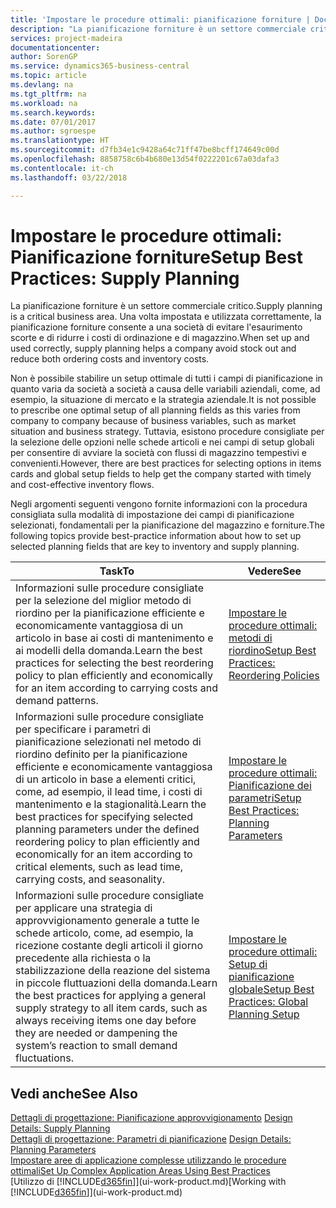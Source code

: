 ```yaml
---
title: 'Impostare le procedure ottimali: pianificazione forniture | Documenti Microsoft'
description: "La pianificazione forniture è un settore commerciale critico. Una volta impostata e utilizzata correttamente, la pianificazione forniture consente a una società di evitare l'esaurimento scorte e di ridurre i costi di ordinazione e di magazzino."
services: project-madeira
documentationcenter: 
author: SorenGP
ms.service: dynamics365-business-central
ms.topic: article
ms.devlang: na
ms.tgt_pltfrm: na
ms.workload: na
ms.search.keywords: 
ms.date: 07/01/2017
ms.author: sgroespe
ms.translationtype: HT
ms.sourcegitcommit: d7fb34e1c9428a64c71ff47be8bcff174649c00d
ms.openlocfilehash: 8858758c6b4b680e13d54f0222201c67a03dafa3
ms.contentlocale: it-ch
ms.lasthandoff: 03/22/2018

---
```

# <a name="setup-best-practices-supply-planning"></a><span data-ttu-id="8e988-104">Impostare le procedure ottimali: Pianificazione forniture</span><span class="sxs-lookup"><span data-stu-id="8e988-104">Setup Best Practices: Supply Planning</span></span>
<span data-ttu-id="8e988-105">La pianificazione forniture è un settore commerciale critico.</span><span class="sxs-lookup"><span data-stu-id="8e988-105">Supply planning is a critical business area.</span></span> <span data-ttu-id="8e988-106">Una volta impostata e utilizzata correttamente, la pianificazione forniture consente a una società di evitare l'esaurimento scorte e di ridurre i costi di ordinazione e di magazzino.</span><span class="sxs-lookup"><span data-stu-id="8e988-106">When set up and used correctly, supply planning helps a company avoid stock out and reduce both ordering costs and inventory costs.</span></span>  

 <span data-ttu-id="8e988-107">Non è possibile stabilire un setup ottimale di tutti i campi di pianificazione in quanto varia da società a società a causa delle variabili aziendali, come, ad esempio, la situazione di mercato e la strategia aziendale.</span><span class="sxs-lookup"><span data-stu-id="8e988-107">It is not possible to prescribe one optimal setup of all planning fields as this varies from company to company because of business variables, such as market situation and business strategy.</span></span> <span data-ttu-id="8e988-108">Tuttavia, esistono procedure consigliate per la selezione delle opzioni nelle schede articoli e nei campi di setup globali per consentire di avviare la società con flussi di magazzino tempestivi e convenienti.</span><span class="sxs-lookup"><span data-stu-id="8e988-108">However, there are best practices for selecting options in items cards and global setup fields to help get the company started with timely and cost-effective inventory flows.</span></span>  

 <span data-ttu-id="8e988-109">Negli argomenti seguenti vengono fornite informazioni con la procedura consigliata sulla modalità di impostazione dei campi di pianificazione selezionati, fondamentali per la pianificazione del magazzino e forniture.</span><span class="sxs-lookup"><span data-stu-id="8e988-109">The following topics provide best-practice information about how to set up selected planning fields that are key to inventory and supply planning.</span></span>  

|<span data-ttu-id="8e988-110">**Task**</span><span class="sxs-lookup"><span data-stu-id="8e988-110">**To**</span></span>|<span data-ttu-id="8e988-111">**Vedere**</span><span class="sxs-lookup"><span data-stu-id="8e988-111">**See**</span></span>|  
|------------|-------------|  
|<span data-ttu-id="8e988-112">Informazioni sulle procedure consigliate per la selezione del miglior metodo di riordino per la pianificazione efficiente e economicamente vantaggiosa di un articolo in base ai costi di mantenimento e ai modelli della domanda.</span><span class="sxs-lookup"><span data-stu-id="8e988-112">Learn the best practices for selecting the best reordering policy to plan efficiently and economically for an item according to carrying costs and demand patterns.</span></span>|[<span data-ttu-id="8e988-113">Impostare le procedure ottimali: metodi di riordino</span><span class="sxs-lookup"><span data-stu-id="8e988-113">Setup Best Practices: Reordering Policies</span></span>](setup-best-practices-reordering-policies.md)|  
|<span data-ttu-id="8e988-114">Informazioni sulle procedure consigliate per specificare i parametri di pianificazione selezionati nel metodo di riordino definito per la pianificazione efficiente e economicamente vantaggiosa di un articolo in base a elementi critici, come, ad esempio, il lead time, i costi di mantenimento e la stagionalità.</span><span class="sxs-lookup"><span data-stu-id="8e988-114">Learn the best practices for specifying selected planning parameters under the defined reordering policy to plan efficiently and economically for an item according to critical elements, such as lead time, carrying costs, and seasonality.</span></span>|[<span data-ttu-id="8e988-115">Impostare le procedure ottimali: Pianificazione dei parametri</span><span class="sxs-lookup"><span data-stu-id="8e988-115">Setup Best Practices: Planning Parameters</span></span>](setup-best-practices-planning-parameters.md)|  
|<span data-ttu-id="8e988-116">Informazioni sulle procedure consigliate per applicare una strategia di approvvigionamento generale a tutte le schede articolo, come, ad esempio, la ricezione costante degli articoli il giorno precedente alla richiesta o la stabilizzazione della reazione del sistema in piccole fluttuazioni della domanda.</span><span class="sxs-lookup"><span data-stu-id="8e988-116">Learn the best practices for applying a general supply strategy to all item cards, such as always receiving items one day before they are needed or dampening the system’s reaction to small demand fluctuations.</span></span>|[<span data-ttu-id="8e988-117">Impostare le procedure ottimali: Setup di pianificazione globale</span><span class="sxs-lookup"><span data-stu-id="8e988-117">Setup Best Practices: Global Planning Setup</span></span>](setup-best-practices-global-planning-setup.md)|  

## <a name="see-also"></a><span data-ttu-id="8e988-118">Vedi anche</span><span class="sxs-lookup"><span data-stu-id="8e988-118">See Also</span></span>  
 <span data-ttu-id="8e988-119">[Dettagli di progettazione: Pianificazione approvvigionamento](design-details-supply-planning.md) </span><span class="sxs-lookup"><span data-stu-id="8e988-119">[Design Details: Supply Planning](design-details-supply-planning.md) </span></span>  
 <span data-ttu-id="8e988-120">[Dettagli di progettazione: Parametri di pianificazione](design-details-planning-parameters.md) </span><span class="sxs-lookup"><span data-stu-id="8e988-120">[Design Details: Planning Parameters](design-details-planning-parameters.md) </span></span>  
 [<span data-ttu-id="8e988-121">Impostare aree di applicazione complesse utilizzando le procedure ottimali</span><span class="sxs-lookup"><span data-stu-id="8e988-121">Set Up Complex Application Areas Using Best Practices</span></span>](set-up-complex-application-areas-using-best-practices.md)  
 <span data-ttu-id="8e988-122">[Utilizzo di [!INCLUDE[d365fin](includes/d365fin_md.md)]](ui-work-product.md)</span><span class="sxs-lookup"><span data-stu-id="8e988-122">[Working with [!INCLUDE[d365fin](includes/d365fin_md.md)]](ui-work-product.md)</span></span>

